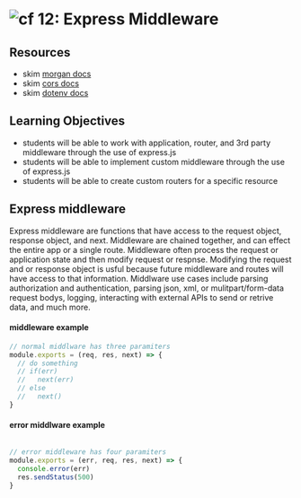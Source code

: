 ![cf](http://i.imgur.com/7v5ASc8.png) 12: Express Middleware
===

## Resources
* skim [morgan docs](https://github.com/expressjs/morgan)
* skim [cors docs](https://github.com/expressjs/cors)
* skim [dotenv docs](https://github.com/motdotla/dotenv)

## Learning Objectives
* students will be able to work with application, router, and 3rd party middleware through the use of express.js
* students will be able to implement custom middleware through the use of express.js
* students will be able to create custom routers for a specific resource

## Express middleware 
Express middleware are functions that have access to the request object, response object, and next. Middleware are chained together, and can effect the entire app or a single route. Middleware often process the request or application state and then modify request or respnse. Modifying the request and or response object is usful because future middleware and routes will have access to that information. Middlware use cases include parsing authorization and authentication, parsing json, xml, or mulitpart/form-data request bodys, logging, interacting with external APIs to send or retrive data, and much more. 

#### middleware example 
``` javascript
// normal middlware has three paramiters
module.exports = (req, res, next) => {
  // do something 
  // if(err)
  //   next(err)
  // else
  //   next()
}
```

#### error middlware example 
``` javascript

// error middleware has four paramiters
module.exports = (err, req, res, next) => {
  console.error(err)
  res.sendStatus(500)
}
```

